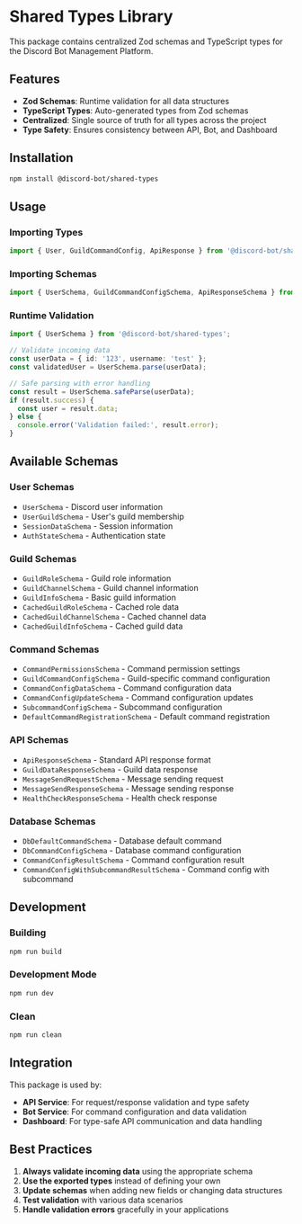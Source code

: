 # Shared Types Library

This package contains centralized Zod schemas and TypeScript types for the Discord Bot Management Platform.

## Features

- **Zod Schemas**: Runtime validation for all data structures
- **TypeScript Types**: Auto-generated types from Zod schemas
- **Centralized**: Single source of truth for all types across the project
- **Type Safety**: Ensures consistency between API, Bot, and Dashboard

## Installation

```bash
npm install @discord-bot/shared-types
```

## Usage

### Importing Types

```typescript
import { User, GuildCommandConfig, ApiResponse } from '@discord-bot/shared-types';
```

### Importing Schemas

```typescript
import { UserSchema, GuildCommandConfigSchema, ApiResponseSchema } from '@discord-bot/shared-types';
```

### Runtime Validation

```typescript
import { UserSchema } from '@discord-bot/shared-types';

// Validate incoming data
const userData = { id: '123', username: 'test' };
const validatedUser = UserSchema.parse(userData);

// Safe parsing with error handling
const result = UserSchema.safeParse(userData);
if (result.success) {
  const user = result.data;
} else {
  console.error('Validation failed:', result.error);
}
```

## Available Schemas

### User Schemas
- `UserSchema` - Discord user information
- `UserGuildSchema` - User's guild membership
- `SessionDataSchema` - Session information
- `AuthStateSchema` - Authentication state

### Guild Schemas
- `GuildRoleSchema` - Guild role information
- `GuildChannelSchema` - Guild channel information
- `GuildInfoSchema` - Basic guild information
- `CachedGuildRoleSchema` - Cached role data
- `CachedGuildChannelSchema` - Cached channel data
- `CachedGuildInfoSchema` - Cached guild data

### Command Schemas
- `CommandPermissionsSchema` - Command permission settings
- `GuildCommandConfigSchema` - Guild-specific command configuration
- `CommandConfigDataSchema` - Command configuration data
- `CommandConfigUpdateSchema` - Command configuration updates
- `SubcommandConfigSchema` - Subcommand configuration
- `DefaultCommandRegistrationSchema` - Default command registration

### API Schemas
- `ApiResponseSchema` - Standard API response format
- `GuildDataResponseSchema` - Guild data response
- `MessageSendRequestSchema` - Message sending request
- `MessageSendResponseSchema` - Message sending response
- `HealthCheckResponseSchema` - Health check response

### Database Schemas
- `DbDefaultCommandSchema` - Database default command
- `DbCommandConfigSchema` - Database command configuration
- `CommandConfigResultSchema` - Command configuration result
- `CommandConfigWithSubcommandResultSchema` - Command config with subcommand

## Development

### Building

```bash
npm run build
```

### Development Mode

```bash
npm run dev
```

### Clean

```bash
npm run clean
```

## Integration

This package is used by:
- **API Service**: For request/response validation and type safety
- **Bot Service**: For command configuration and data validation
- **Dashboard**: For type-safe API communication and data handling

## Best Practices

1. **Always validate incoming data** using the appropriate schema
2. **Use the exported types** instead of defining your own
3. **Update schemas** when adding new fields or changing data structures
4. **Test validation** with various data scenarios
5. **Handle validation errors** gracefully in your applications
